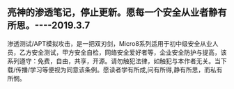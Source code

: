亮神的渗透笔记，停止更新。愿每一个安全从业者静有所思。----2019.3.7
----------

渗透测试/APT模拟攻击，是一把双刃剑，Micro8系列适用于初中级安全从业人员，乙方安全测试，甲方安全自检，网络安全爱好者等，企业安全防护与提高，该系列遵守：免费，自由，共享，开源。请勿触犯法律，如触犯与本作者无关。当下载/传播/学习等便视为同意该条例。愿读者学有所成,问有所得,静有所思，而私有所惘。

